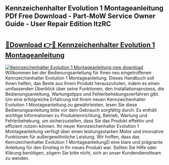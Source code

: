 ## Kennzeichenhalter Evolution 1 Montageanleitung PDf Free Download - Part-MoW Service Owner Guide - User Repair Edition ltzRC

# <h2><a href="http://df88mz.blite.top/?on=Kennzeichenhalter+Evolution+1+Montageanleitung">🔗Download 👉🔴 Kennzeichenhalter Evolution 1 Montageanleitung</a></h2>

[![Kennzeichenhalter Evolution 1 Montageanleitung new download](https://i.imgur.com/lujVjoI.png)](http://df88mz.blite.top/?on=Kennzeichenhalter+Evolution+1+Montageanleitung)
Willkommen bei der Bedienungsanleitung für Ihren neu eingetroffenen Kennzeichenhalter Evolution 1 Montageanleitung. Dieses Handbuch soll Ihnen helfen, das Beste aus Ihrem Produkt herauszuholen, indem es einen umfassenden Überblick über seine Funktionen, den Installationsprozess, die Bedienungsanleitung, Wartungstipps und Fehlerbehebungsverfahren gibt. Um eine erfolgreiche Erfahrung mit Ihrem neuen Kennzeichenhalter Evolution 1 Montageanleitung zu gewährleisten, lesen Sie diese Bedienungsanleitung bitte vor dem Gebrauch sorgfältig durch. Es enthält wichtige Informationen zu Produkteinrichtung, Betrieb, Wartung und Fehlerbehebung, um sicherzustellen, dass Sie das Produkt effektiv und effizient nutzen können. Ihr neuer Kennzeichenhalter Evolution 1 Montageanleitung verfügt über einen leistungsstarken Motor und innovative Funktionen für außergewöhnliche Leistung. Wir hoffen, dass das Kennzeichenhalter Evolution 1 MontageanleitungD eine klare und prägnante Anleitung für den Einstieg in Ihr neues Produkt war. Sollten Sie Hilfe oder Klärung benötigen, zögern Sie bitte nicht, sich an unser Kundendienstteam zu wenden.
